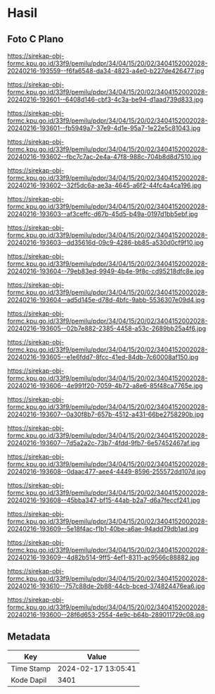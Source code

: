 # Hasil

## Foto C Plano

https://sirekap-obj-formc.kpu.go.id/33f9/pemilu/pdpr/34/04/15/20/02/3404152002028-20240216-193559--f6fa6548-da34-4823-a4e0-b227de426477.jpg

https://sirekap-obj-formc.kpu.go.id/33f9/pemilu/pdpr/34/04/15/20/02/3404152002028-20240216-193601--6408d146-cbf3-4c3a-be94-d1aad739d833.jpg

https://sirekap-obj-formc.kpu.go.id/33f9/pemilu/pdpr/34/04/15/20/02/3404152002028-20240216-193601--fb5949a7-37e9-4d1e-95a7-1e22e5c81043.jpg

https://sirekap-obj-formc.kpu.go.id/33f9/pemilu/pdpr/34/04/15/20/02/3404152002028-20240216-193602--fbc7c7ac-2e4a-47f8-988c-704b8d8d7510.jpg

https://sirekap-obj-formc.kpu.go.id/33f9/pemilu/pdpr/34/04/15/20/02/3404152002028-20240216-193602--32f5dc6a-ae3a-4645-a6f2-44fc4a4ca196.jpg

https://sirekap-obj-formc.kpu.go.id/33f9/pemilu/pdpr/34/04/15/20/02/3404152002028-20240216-193603--af3ceffc-d67b-45d5-b49a-0197d1bb5ebf.jpg

https://sirekap-obj-formc.kpu.go.id/33f9/pemilu/pdpr/34/04/15/20/02/3404152002028-20240216-193603--dd35616d-09c9-4286-bb85-a530d0cf9f10.jpg

https://sirekap-obj-formc.kpu.go.id/33f9/pemilu/pdpr/34/04/15/20/02/3404152002028-20240216-193604--79eb83ed-9949-4b4e-9f8c-cd95218dfc8e.jpg

https://sirekap-obj-formc.kpu.go.id/33f9/pemilu/pdpr/34/04/15/20/02/3404152002028-20240216-193604--ad5d145e-d78d-4bfc-9abb-5536307e09d4.jpg

https://sirekap-obj-formc.kpu.go.id/33f9/pemilu/pdpr/34/04/15/20/02/3404152002028-20240216-193605--02b7e882-2385-4458-a53c-2689bb25a4f6.jpg

https://sirekap-obj-formc.kpu.go.id/33f9/pemilu/pdpr/34/04/15/20/02/3404152002028-20240216-193605--e1e6fdd7-8fcc-41ed-84db-7c60008af150.jpg

https://sirekap-obj-formc.kpu.go.id/33f9/pemilu/pdpr/34/04/15/20/02/3404152002028-20240216-193606--4e991f20-7059-4b72-a8e6-85f48ca7765e.jpg

https://sirekap-obj-formc.kpu.go.id/33f9/pemilu/pdpr/34/04/15/20/02/3404152002028-20240216-193607--0a30f8b7-657b-4512-a431-66be2758290b.jpg

https://sirekap-obj-formc.kpu.go.id/33f9/pemilu/pdpr/34/04/15/20/02/3404152002028-20240216-193607--7d5a2a2c-73b7-4fdd-9fb7-6e57452467af.jpg

https://sirekap-obj-formc.kpu.go.id/33f9/pemilu/pdpr/34/04/15/20/02/3404152002028-20240216-193608--0daac477-aee4-4449-8596-255572dd107d.jpg

https://sirekap-obj-formc.kpu.go.id/33f9/pemilu/pdpr/34/04/15/20/02/3404152002028-20240216-193608--45bba347-bf15-44ab-b2a7-d6a7feccf241.jpg

https://sirekap-obj-formc.kpu.go.id/33f9/pemilu/pdpr/34/04/15/20/02/3404152002028-20240216-193609--5e18f4ac-f1b1-40be-a6ae-94add79db1ad.jpg

https://sirekap-obj-formc.kpu.go.id/33f9/pemilu/pdpr/34/04/15/20/02/3404152002028-20240216-193609--4d82b514-9ff5-4ef1-8311-ac9566c88882.jpg

https://sirekap-obj-formc.kpu.go.id/33f9/pemilu/pdpr/34/04/15/20/02/3404152002028-20240216-193610--757c88de-2b88-44cb-bced-374824476ea6.jpg

https://sirekap-obj-formc.kpu.go.id/33f9/pemilu/pdpr/34/04/15/20/02/3404152002028-20240216-193600--28f6d653-2554-4e9c-b64b-289011729c08.jpg


## Metadata

| Key        | Value               |
| ---------- | ------------------- |
| Time Stamp | 2024-02-17 13:05:41 |
| Kode Dapil | 3401                |



